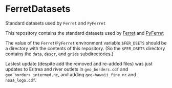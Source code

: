 # FerretDatasets
Standard datasets used by `Ferret` and `PyFerret`

This repository contains the standard datasets used by 
[Ferret](http://github.com/NOAA-PMEL/Ferret) 
and 
[PyFerret](http://github.com/NOAA-PMEL/PyFerret)

The value of the `Ferret`/`PyFerret` environment variable `$FER_DSETS` 
should be a directory with the contents of this repository. 
(So the `$FER_DSETS` directory contains the `data`, `descr`, and 
`grids` subdirectories.)

Lastest update (despite add the removed and re-added files) was just 
updates to Eritrea and river outlets in `geo_borders.cdf` and 
`geo_borders_intermed.nc`, and adding `geo-hawaii_fine.nc` and 
`noaa_logo.cdf`.

